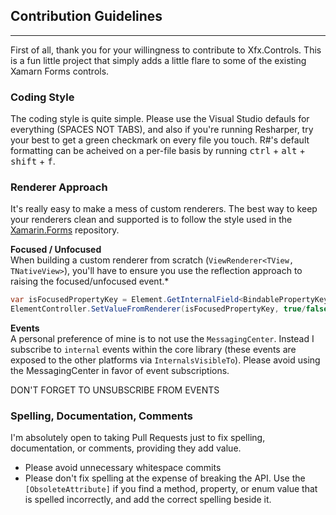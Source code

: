 ## Contribution Guidelines

-----

First of all, thank you for your willingness to contribute to Xfx.Controls. This is a fun little project that simply adds a little flare to some of the existing Xamarn Forms controls.

### Coding Style

The coding style is quite simple. Please use the Visual Studio defauls for everything (SPACES NOT TABS), and also if you're running Resharper, try your best to get a green checkmark on every file you touch. R#'s default formatting can be acheived on a per-file basis by running <kbd>ctrl</kbd> + <kbd>alt</kbd> + <kbd>shift</kbd> + <kbd>f</kbd>.

### Renderer Approach

It's really easy to make a mess of custom renderers. The best way to keep your renderers clean and supported is to follow the style used in the [Xamarin.Forms](https://github.com/Xamarin/Xamarin.Forms) repository.

**Focused / Unfocused**  
When building a custom renderer from scratch (`ViewRenderer<TView, TNativeView>`), you'll have to ensure you use the reflection approach to raising the focused/unfocused event.*

```csharp
var isFocusedPropertyKey = Element.GetInternalField<BindablePropertyKey>("IsFocusedPropertyKey");
ElementController.SetValueFromRenderer(isFocusedPropertyKey, true/false);
``` 

**Events**  
A personal preference of mine is to not use the `MessagingCenter`. Instead I subscribe to `internal` events within the core library (these events are exposed to the other platforms via `InternalsVisibleTo`).
Please avoid using the MessagingCenter in favor of event subscriptions.

DON'T FORGET TO UNSUBSCRIBE FROM EVENTS

### Spelling, Documentation, Comments

I'm absolutely open to taking Pull Requests just to fix spelling, documentation, or comments, providing they add value. 

 - Please avoid unnecessary whitespace commits
 - Please don't fix spelling at the expense of breaking the API. Use the `[ObsoleteAttribute]` if you find a method, property, or enum value that is spelled incorrectly, and add the correct spelling beside it.
